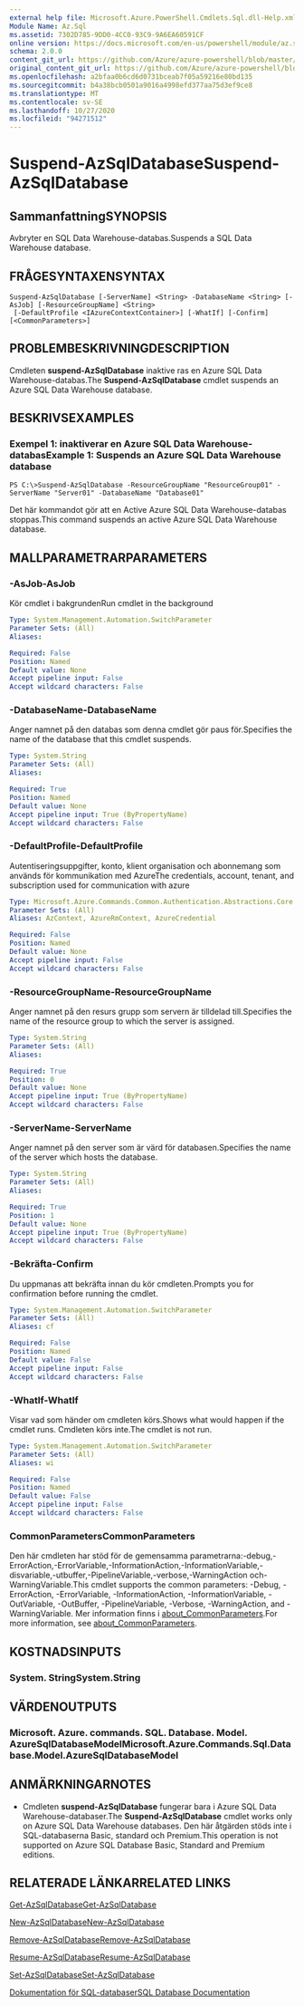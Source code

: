 ```yaml
---
external help file: Microsoft.Azure.PowerShell.Cmdlets.Sql.dll-Help.xml
Module Name: Az.Sql
ms.assetid: 7302D785-9DD0-4CC0-93C9-9A6EA60591CF
online version: https://docs.microsoft.com/en-us/powershell/module/az.sql/suspend-azsqldatabase
schema: 2.0.0
content_git_url: https://github.com/Azure/azure-powershell/blob/master/src/Sql/Sql/help/Suspend-AzSqlDatabase.md
original_content_git_url: https://github.com/Azure/azure-powershell/blob/master/src/Sql/Sql/help/Suspend-AzSqlDatabase.md
ms.openlocfilehash: a2bfaa0b6cd6d0731bceab7f05a59216e80bd135
ms.sourcegitcommit: b4a38bcb0501a9016a4998efd377aa75d3ef9ce8
ms.translationtype: MT
ms.contentlocale: sv-SE
ms.lasthandoff: 10/27/2020
ms.locfileid: "94271512"
---
```

# <span data-ttu-id="68273-101">Suspend-AzSqlDatabase</span><span class="sxs-lookup"><span data-stu-id="68273-101">Suspend-AzSqlDatabase</span></span>

## <span data-ttu-id="68273-102">Sammanfattning</span><span class="sxs-lookup"><span data-stu-id="68273-102">SYNOPSIS</span></span>
<span data-ttu-id="68273-103">Avbryter en SQL Data Warehouse-databas.</span><span class="sxs-lookup"><span data-stu-id="68273-103">Suspends a SQL Data Warehouse database.</span></span>

## <span data-ttu-id="68273-104">FRÅGESYNTAXEN</span><span class="sxs-lookup"><span data-stu-id="68273-104">SYNTAX</span></span>

```
Suspend-AzSqlDatabase [-ServerName] <String> -DatabaseName <String> [-AsJob] [-ResourceGroupName] <String>
 [-DefaultProfile <IAzureContextContainer>] [-WhatIf] [-Confirm] [<CommonParameters>]
```

## <span data-ttu-id="68273-105">PROBLEMBESKRIVNING</span><span class="sxs-lookup"><span data-stu-id="68273-105">DESCRIPTION</span></span>
<span data-ttu-id="68273-106">Cmdleten **suspend-AzSqlDatabase** inaktive ras en Azure SQL Data Warehouse-databas.</span><span class="sxs-lookup"><span data-stu-id="68273-106">The **Suspend-AzSqlDatabase** cmdlet suspends an Azure SQL Data Warehouse database.</span></span>

## <span data-ttu-id="68273-107">BESKRIVS</span><span class="sxs-lookup"><span data-stu-id="68273-107">EXAMPLES</span></span>

### <span data-ttu-id="68273-108">Exempel 1: inaktiverar en Azure SQL Data Warehouse-databas</span><span class="sxs-lookup"><span data-stu-id="68273-108">Example 1: Suspends an Azure SQL Data Warehouse database</span></span>
```
PS C:\>Suspend-AzSqlDatabase -ResourceGroupName "ResourceGroup01" -ServerName "Server01" -DatabaseName "Database01"
```

<span data-ttu-id="68273-109">Det här kommandot gör att en Active Azure SQL Data Warehouse-databas stoppas.</span><span class="sxs-lookup"><span data-stu-id="68273-109">This command suspends an active Azure SQL Data Warehouse database.</span></span>

## <span data-ttu-id="68273-110">MALLPARAMETRAR</span><span class="sxs-lookup"><span data-stu-id="68273-110">PARAMETERS</span></span>

### <span data-ttu-id="68273-111">-AsJob</span><span class="sxs-lookup"><span data-stu-id="68273-111">-AsJob</span></span>
<span data-ttu-id="68273-112">Kör cmdlet i bakgrunden</span><span class="sxs-lookup"><span data-stu-id="68273-112">Run cmdlet in the background</span></span>

```yaml
Type: System.Management.Automation.SwitchParameter
Parameter Sets: (All)
Aliases:

Required: False
Position: Named
Default value: None
Accept pipeline input: False
Accept wildcard characters: False
```

### <span data-ttu-id="68273-113">-DatabaseName</span><span class="sxs-lookup"><span data-stu-id="68273-113">-DatabaseName</span></span>
<span data-ttu-id="68273-114">Anger namnet på den databas som denna cmdlet gör paus för.</span><span class="sxs-lookup"><span data-stu-id="68273-114">Specifies the name of the database that this cmdlet suspends.</span></span>

```yaml
Type: System.String
Parameter Sets: (All)
Aliases:

Required: True
Position: Named
Default value: None
Accept pipeline input: True (ByPropertyName)
Accept wildcard characters: False
```

### <span data-ttu-id="68273-115">-DefaultProfile</span><span class="sxs-lookup"><span data-stu-id="68273-115">-DefaultProfile</span></span>
<span data-ttu-id="68273-116">Autentiseringsuppgifter, konto, klient organisation och abonnemang som används för kommunikation med Azure</span><span class="sxs-lookup"><span data-stu-id="68273-116">The credentials, account, tenant, and subscription used for communication with azure</span></span>

```yaml
Type: Microsoft.Azure.Commands.Common.Authentication.Abstractions.Core.IAzureContextContainer
Parameter Sets: (All)
Aliases: AzContext, AzureRmContext, AzureCredential

Required: False
Position: Named
Default value: None
Accept pipeline input: False
Accept wildcard characters: False
```

### <span data-ttu-id="68273-117">-ResourceGroupName</span><span class="sxs-lookup"><span data-stu-id="68273-117">-ResourceGroupName</span></span>
<span data-ttu-id="68273-118">Anger namnet på den resurs grupp som servern är tilldelad till.</span><span class="sxs-lookup"><span data-stu-id="68273-118">Specifies the name of the resource group to which the server is assigned.</span></span>

```yaml
Type: System.String
Parameter Sets: (All)
Aliases:

Required: True
Position: 0
Default value: None
Accept pipeline input: True (ByPropertyName)
Accept wildcard characters: False
```

### <span data-ttu-id="68273-119">-ServerName</span><span class="sxs-lookup"><span data-stu-id="68273-119">-ServerName</span></span>
<span data-ttu-id="68273-120">Anger namnet på den server som är värd för databasen.</span><span class="sxs-lookup"><span data-stu-id="68273-120">Specifies the name of the server which hosts the database.</span></span>

```yaml
Type: System.String
Parameter Sets: (All)
Aliases:

Required: True
Position: 1
Default value: None
Accept pipeline input: True (ByPropertyName)
Accept wildcard characters: False
```

### <span data-ttu-id="68273-121">-Bekräfta</span><span class="sxs-lookup"><span data-stu-id="68273-121">-Confirm</span></span>
<span data-ttu-id="68273-122">Du uppmanas att bekräfta innan du kör cmdleten.</span><span class="sxs-lookup"><span data-stu-id="68273-122">Prompts you for confirmation before running the cmdlet.</span></span>

```yaml
Type: System.Management.Automation.SwitchParameter
Parameter Sets: (All)
Aliases: cf

Required: False
Position: Named
Default value: False
Accept pipeline input: False
Accept wildcard characters: False
```

### <span data-ttu-id="68273-123">-WhatIf</span><span class="sxs-lookup"><span data-stu-id="68273-123">-WhatIf</span></span>
<span data-ttu-id="68273-124">Visar vad som händer om cmdleten körs.</span><span class="sxs-lookup"><span data-stu-id="68273-124">Shows what would happen if the cmdlet runs.</span></span>
<span data-ttu-id="68273-125">Cmdleten körs inte.</span><span class="sxs-lookup"><span data-stu-id="68273-125">The cmdlet is not run.</span></span>

```yaml
Type: System.Management.Automation.SwitchParameter
Parameter Sets: (All)
Aliases: wi

Required: False
Position: Named
Default value: False
Accept pipeline input: False
Accept wildcard characters: False
```

### <span data-ttu-id="68273-126">CommonParameters</span><span class="sxs-lookup"><span data-stu-id="68273-126">CommonParameters</span></span>
<span data-ttu-id="68273-127">Den här cmdleten har stöd för de gemensamma parametrarna:-debug,-ErrorAction,-ErrorVariable,-InformationAction,-InformationVariable,-disvariable,-utbuffer,-PipelineVariable,-verbose,-WarningAction och-WarningVariable.</span><span class="sxs-lookup"><span data-stu-id="68273-127">This cmdlet supports the common parameters: -Debug, -ErrorAction, -ErrorVariable, -InformationAction, -InformationVariable, -OutVariable, -OutBuffer, -PipelineVariable, -Verbose, -WarningAction, and -WarningVariable.</span></span> <span data-ttu-id="68273-128">Mer information finns i [about_CommonParameters](http://go.microsoft.com/fwlink/?LinkID=113216).</span><span class="sxs-lookup"><span data-stu-id="68273-128">For more information, see [about_CommonParameters](http://go.microsoft.com/fwlink/?LinkID=113216).</span></span>

## <span data-ttu-id="68273-129">KOSTNADS</span><span class="sxs-lookup"><span data-stu-id="68273-129">INPUTS</span></span>

### <span data-ttu-id="68273-130">System. String</span><span class="sxs-lookup"><span data-stu-id="68273-130">System.String</span></span>

## <span data-ttu-id="68273-131">VÄRDEN</span><span class="sxs-lookup"><span data-stu-id="68273-131">OUTPUTS</span></span>

### <span data-ttu-id="68273-132">Microsoft. Azure. commands. SQL. Database. Model. AzureSqlDatabaseModel</span><span class="sxs-lookup"><span data-stu-id="68273-132">Microsoft.Azure.Commands.Sql.Database.Model.AzureSqlDatabaseModel</span></span>

## <span data-ttu-id="68273-133">ANMÄRKNINGAR</span><span class="sxs-lookup"><span data-stu-id="68273-133">NOTES</span></span>
* <span data-ttu-id="68273-134">Cmdleten **suspend-AzSqlDatabase** fungerar bara i Azure SQL Data Warehouse-databaser.</span><span class="sxs-lookup"><span data-stu-id="68273-134">The **Suspend-AzSqlDatabase** cmdlet works only on Azure SQL Data Warehouse databases.</span></span> <span data-ttu-id="68273-135">Den här åtgärden stöds inte i SQL-databaserna Basic, standard och Premium.</span><span class="sxs-lookup"><span data-stu-id="68273-135">This operation is not supported on Azure SQL Database Basic, Standard and Premium editions.</span></span>

## <span data-ttu-id="68273-136">RELATERADE LÄNKAR</span><span class="sxs-lookup"><span data-stu-id="68273-136">RELATED LINKS</span></span>

[<span data-ttu-id="68273-137">Get-AzSqlDatabase</span><span class="sxs-lookup"><span data-stu-id="68273-137">Get-AzSqlDatabase</span></span>](./Get-AzSqlDatabase.md)

[<span data-ttu-id="68273-138">New-AzSqlDatabase</span><span class="sxs-lookup"><span data-stu-id="68273-138">New-AzSqlDatabase</span></span>](./New-AzSqlDatabase.md)

[<span data-ttu-id="68273-139">Remove-AzSqlDatabase</span><span class="sxs-lookup"><span data-stu-id="68273-139">Remove-AzSqlDatabase</span></span>](./Remove-AzSqlDatabase.md)

[<span data-ttu-id="68273-140">Resume-AzSqlDatabase</span><span class="sxs-lookup"><span data-stu-id="68273-140">Resume-AzSqlDatabase</span></span>](./Resume-AzSqlDatabase.md)

[<span data-ttu-id="68273-141">Set-AzSqlDatabase</span><span class="sxs-lookup"><span data-stu-id="68273-141">Set-AzSqlDatabase</span></span>](./Set-AzSqlDatabase.md)

[<span data-ttu-id="68273-142">Dokumentation för SQL-databaser</span><span class="sxs-lookup"><span data-stu-id="68273-142">SQL Database Documentation</span></span>](https://docs.microsoft.com/azure/sql-database/)



